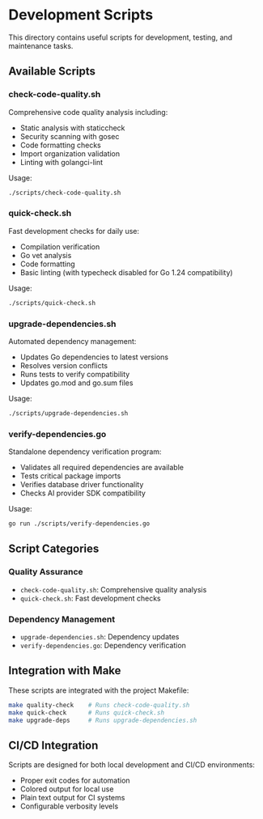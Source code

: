 # Development Scripts

This directory contains useful scripts for development, testing, and maintenance tasks.

## Available Scripts

### check-code-quality.sh
Comprehensive code quality analysis including:
- Static analysis with staticcheck
- Security scanning with gosec  
- Code formatting checks
- Import organization validation
- Linting with golangci-lint

Usage:
```bash
./scripts/check-code-quality.sh
```

### quick-check.sh
Fast development checks for daily use:
- Compilation verification
- Go vet analysis
- Code formatting
- Basic linting (with typecheck disabled for Go 1.24 compatibility)

Usage:
```bash
./scripts/quick-check.sh
```

### upgrade-dependencies.sh
Automated dependency management:
- Updates Go dependencies to latest versions
- Resolves version conflicts
- Runs tests to verify compatibility
- Updates go.mod and go.sum files

Usage:
```bash
./scripts/upgrade-dependencies.sh
```

### verify-dependencies.go
Standalone dependency verification program:
- Validates all required dependencies are available
- Tests critical package imports
- Verifies database driver functionality
- Checks AI provider SDK compatibility

Usage:
```bash
go run ./scripts/verify-dependencies.go
```

## Script Categories

### Quality Assurance
- `check-code-quality.sh`: Comprehensive quality analysis
- `quick-check.sh`: Fast development checks

### Dependency Management  
- `upgrade-dependencies.sh`: Dependency updates
- `verify-dependencies.go`: Dependency verification

## Integration with Make

These scripts are integrated with the project Makefile:

```bash
make quality-check    # Runs check-code-quality.sh
make quick-check      # Runs quick-check.sh  
make upgrade-deps     # Runs upgrade-dependencies.sh
```

## CI/CD Integration

Scripts are designed for both local development and CI/CD environments:
- Proper exit codes for automation
- Colored output for local use
- Plain text output for CI systems
- Configurable verbosity levels